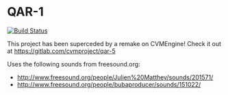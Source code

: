 # QAR-1
[![Build Status](https://travis-ci.org/complover116/QAR-1.svg?branch=Reload)](https://travis-ci.org/complover116/QAR-1)

This project has been superceded by a remake on CVMEngine! Check it out at https://gitlab.com/cvmproject/qar-5


Uses the following sounds from freesound.org:
- http://www.freesound.org/people/Julien%20Matthey/sounds/201571/
- http://www.freesound.org/people/bubaproducer/sounds/151022/
